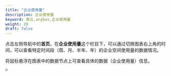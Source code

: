 ```yaml
---
title: "企业使用量"
description: 企业使用量
keyword: 青云,anybox,企业使用量
weight: 20
draft: false
---
```


点击左侧导航中的**首页**，在**企业使用量**这个栏目下，可以通过切换图表右上角的时间，可以查看特定时间段（周、月、半年、年）的企业空间使用量的数据情况。

将⿏标悬浮在图表中的数据节点上可查看具体的数据（企业使用量）信息。

<img src="../../../_images/manager_traffic.png" style="zoom:50%;" />
